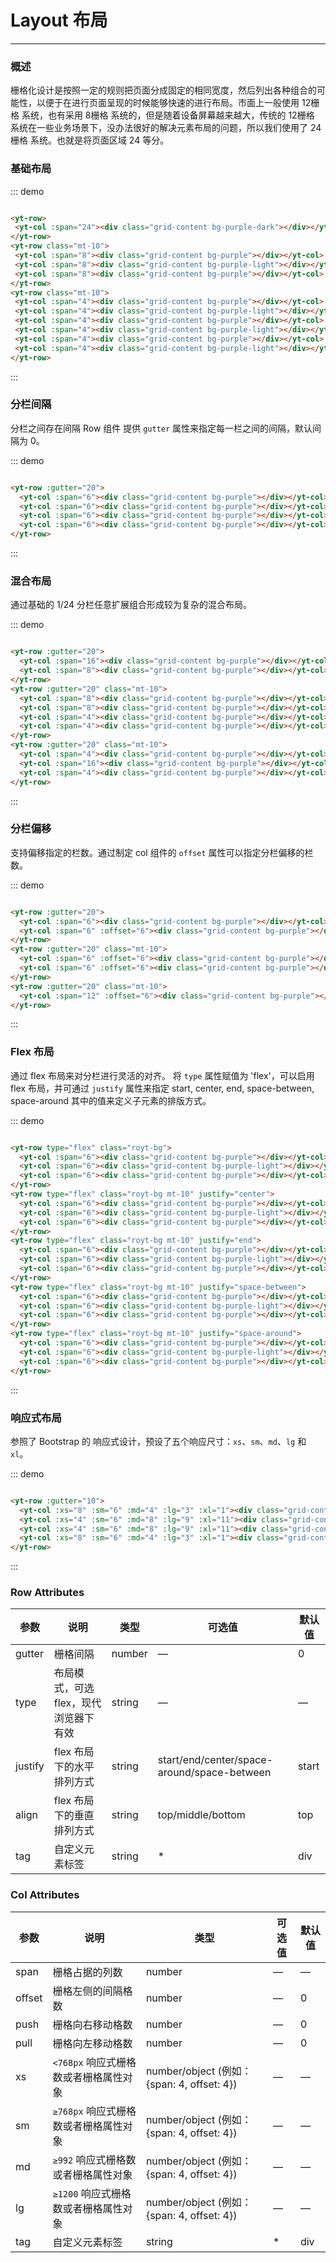 # Layout 布局
----
### 概述
栅格化设计是按照一定的规则把页面分成固定的相同宽度，然后列出各种组合的可能性，以便于在进行页面呈现的时候能够快速的进行布局。市面上一般使用 12栅格 系统，也有采用 8栅格 系统的，但是随着设备屏幕越来越大，传统的 12栅格 系统在一些业务场景下，没办法很好的解决元素布局的问题，所以我们使用了 24栅格 系统。也就是将页面区域 24 等分。
### 基础布局
<div class="demo-block">
 <yt-row>
   <yt-col :span="24"><div class="grid-content bg-purple-dark"></div></yt-col>
 </yt-row>
 <yt-row class="mt-10">
   <yt-col :span="8"><div class="grid-content bg-purple"></div></yt-col>
   <yt-col :span="8"><div class="grid-content bg-purple-light"></div></yt-col>
   <yt-col :span="8"><div class="grid-content bg-purple"></div></yt-col>
 </yt-row>
 <yt-row class="mt-10">
   <yt-col :span="4"><div class="grid-content bg-purple"></div></yt-col>
   <yt-col :span="4"><div class="grid-content bg-purple-light"></div></yt-col>
   <yt-col :span="4"><div class="grid-content bg-purple"></div></yt-col>
   <yt-col :span="4"><div class="grid-content bg-purple-light"></div></yt-col>
   <yt-col :span="4"><div class="grid-content bg-purple"></div></yt-col>
   <yt-col :span="4"><div class="grid-content bg-purple-light"></div></yt-col>
 </yt-row>
</div>

::: demo
```html

<yt-row>
 <yt-col :span="24"><div class="grid-content bg-purple-dark"></div></yt-col>
</yt-row>
<yt-row class="mt-10">
 <yt-col :span="8"><div class="grid-content bg-purple"></div></yt-col>
 <yt-col :span="8"><div class="grid-content bg-purple-light"></div></yt-col>
 <yt-col :span="8"><div class="grid-content bg-purple"></div></yt-col>
</yt-row>
<yt-row class="mt-10">
 <yt-col :span="4"><div class="grid-content bg-purple"></div></yt-col>
 <yt-col :span="4"><div class="grid-content bg-purple-light"></div></yt-col>
 <yt-col :span="4"><div class="grid-content bg-purple"></div></yt-col>
 <yt-col :span="4"><div class="grid-content bg-purple-light"></div></yt-col>
 <yt-col :span="4"><div class="grid-content bg-purple"></div></yt-col>
 <yt-col :span="4"><div class="grid-content bg-purple-light"></div></yt-col>
</yt-row>

```
:::

### 分栏间隔

分栏之间存在间隔
Row 组件 提供 ```gutter``` 属性来指定每一栏之间的间隔，默认间隔为 0。

<div class="demo-block">
  <yt-row :gutter="20">
    <yt-col :span="6"><div class="grid-content bg-purple"></div></yt-col>
    <yt-col :span="6"><div class="grid-content bg-purple"></div></yt-col>
    <yt-col :span="6"><div class="grid-content bg-purple"></div></yt-col>
    <yt-col :span="6"><div class="grid-content bg-purple"></div></yt-col>
  </yt-row>
</div>

::: demo

```html

<yt-row :gutter="20">
  <yt-col :span="6"><div class="grid-content bg-purple"></div></yt-col>
  <yt-col :span="6"><div class="grid-content bg-purple"></div></yt-col>
  <yt-col :span="6"><div class="grid-content bg-purple"></div></yt-col>
  <yt-col :span="6"><div class="grid-content bg-purple"></div></yt-col>
</yt-row>

```

:::

### 混合布局

通过基础的 1/24 分栏任意扩展组合形成较为复杂的混合布局。

<div class="demo-block">
  <yt-row :gutter="20">
    <yt-col :span="16"><div class="grid-content bg-purple"></div></yt-col>
    <yt-col :span="8"><div class="grid-content bg-purple"></div></yt-col>
  </yt-row>
  <yt-row :gutter="20" class="mt-10">
    <yt-col :span="8"><div class="grid-content bg-purple"></div></yt-col>
    <yt-col :span="8"><div class="grid-content bg-purple"></div></yt-col>
    <yt-col :span="4"><div class="grid-content bg-purple"></div></yt-col>
    <yt-col :span="4"><div class="grid-content bg-purple"></div></yt-col>
  </yt-row>
  <yt-row :gutter="20" class="mt-10">
    <yt-col :span="4"><div class="grid-content bg-purple"></div></yt-col>
    <yt-col :span="16"><div class="grid-content bg-purple"></div></yt-col>
    <yt-col :span="4"><div class="grid-content bg-purple"></div></yt-col>
  </yt-row>
</div>

::: demo

```html

<yt-row :gutter="20">
  <yt-col :span="16"><div class="grid-content bg-purple"></div></yt-col>
  <yt-col :span="8"><div class="grid-content bg-purple"></div></yt-col>
</yt-row>
<yt-row :gutter="20" class="mt-10">
  <yt-col :span="8"><div class="grid-content bg-purple"></div></yt-col>
  <yt-col :span="8"><div class="grid-content bg-purple"></div></yt-col>
  <yt-col :span="4"><div class="grid-content bg-purple"></div></yt-col>
  <yt-col :span="4"><div class="grid-content bg-purple"></div></yt-col>
</yt-row>
<yt-row :gutter="20" class="mt-10">
  <yt-col :span="4"><div class="grid-content bg-purple"></div></yt-col>
  <yt-col :span="16"><div class="grid-content bg-purple"></div></yt-col>
  <yt-col :span="4"><div class="grid-content bg-purple"></div></yt-col>
</yt-row>

```

:::

### 分栏偏移

支持偏移指定的栏数。通过制定 col 组件的 ```offset``` 属性可以指定分栏偏移的栏数。

<div class="demo-block">
  <yt-row :gutter="20">
    <yt-col :span="6"><div class="grid-content bg-purple"></div></yt-col>
    <yt-col :span="6" :offset="6"><div class="grid-content bg-purple"></div></yt-col>
  </yt-row>
  <yt-row :gutter="20" class="mt-10">
    <yt-col :span="6" :offset="6"><div class="grid-content bg-purple"></div></yt-col>
    <yt-col :span="6" :offset="6"><div class="grid-content bg-purple"></div></yt-col>
  </yt-row>
  <yt-row :gutter="20" class="mt-10">
    <yt-col :span="12" :offset="6"><div class="grid-content bg-purple"></div></yt-col>
  </yt-row>
</div>

::: demo

```html

<yt-row :gutter="20">
  <yt-col :span="6"><div class="grid-content bg-purple"></div></yt-col>
  <yt-col :span="6" :offset="6"><div class="grid-content bg-purple"></div></yt-col>
</yt-row>
<yt-row :gutter="20" class="mt-10">
  <yt-col :span="6" :offset="6"><div class="grid-content bg-purple"></div></yt-col>
  <yt-col :span="6" :offset="6"><div class="grid-content bg-purple"></div></yt-col>
</yt-row>
<yt-row :gutter="20" class="mt-10">
  <yt-col :span="12" :offset="6"><div class="grid-content bg-purple"></div></yt-col>
</yt-row>

```

:::

### Flex 布局

通过 flex 布局来对分栏进行灵活的对齐。
将 ```type``` 属性赋值为 'flex'，可以启用 flex 布局，并可通过 ```justify``` 属性来指定 start, center, end, space-between, space-around 其中的值来定义子元素的排版方式。
<div class="demo-block">
  <yt-row type="flex" class="royt-bg">
    <yt-col :span="6"><div class="grid-content bg-purple"></div></yt-col>
    <yt-col :span="6"><div class="grid-content bg-purple-light"></div></yt-col>
    <yt-col :span="6"><div class="grid-content bg-purple"></div></yt-col>
  </yt-row>
  <yt-row type="flex" class="royt-bg mt-10" justify="center">
    <yt-col :span="6"><div class="grid-content bg-purple"></div></yt-col>
    <yt-col :span="6"><div class="grid-content bg-purple-light"></div></yt-col>
    <yt-col :span="6"><div class="grid-content bg-purple"></div></yt-col>
  </yt-row>
  <yt-row type="flex" class="royt-bg mt-10" justify="end">
    <yt-col :span="6"><div class="grid-content bg-purple"></div></yt-col>
    <yt-col :span="6"><div class="grid-content bg-purple-light"></div></yt-col>
    <yt-col :span="6"><div class="grid-content bg-purple"></div></yt-col>
  </yt-row>
  <yt-row type="flex" class="royt-bg mt-10" justify="space-between">
    <yt-col :span="6"><div class="grid-content bg-purple"></div></yt-col>
    <yt-col :span="6"><div class="grid-content bg-purple-light"></div></yt-col>
    <yt-col :span="6"><div class="grid-content bg-purple"></div></yt-col>
  </yt-row>
  <yt-row type="flex" class="royt-bg mt-10" justify="space-around">
    <yt-col :span="6"><div class="grid-content bg-purple"></div></yt-col>
    <yt-col :span="6"><div class="grid-content bg-purple-light"></div></yt-col>
    <yt-col :span="6"><div class="grid-content bg-purple"></div></yt-col>
  </yt-row>
</div>

::: demo

```html

<yt-row type="flex" class="royt-bg">
  <yt-col :span="6"><div class="grid-content bg-purple"></div></yt-col>
  <yt-col :span="6"><div class="grid-content bg-purple-light"></div></yt-col>
  <yt-col :span="6"><div class="grid-content bg-purple"></div></yt-col>
</yt-row>
<yt-row type="flex" class="royt-bg mt-10" justify="center">
  <yt-col :span="6"><div class="grid-content bg-purple"></div></yt-col>
  <yt-col :span="6"><div class="grid-content bg-purple-light"></div></yt-col>
  <yt-col :span="6"><div class="grid-content bg-purple"></div></yt-col>
</yt-row>
<yt-row type="flex" class="royt-bg mt-10" justify="end">
  <yt-col :span="6"><div class="grid-content bg-purple"></div></yt-col>
  <yt-col :span="6"><div class="grid-content bg-purple-light"></div></yt-col>
  <yt-col :span="6"><div class="grid-content bg-purple"></div></yt-col>
</yt-row>
<yt-row type="flex" class="royt-bg mt-10" justify="space-between">
  <yt-col :span="6"><div class="grid-content bg-purple"></div></yt-col>
  <yt-col :span="6"><div class="grid-content bg-purple-light"></div></yt-col>
  <yt-col :span="6"><div class="grid-content bg-purple"></div></yt-col>
</yt-row>
<yt-row type="flex" class="royt-bg mt-10" justify="space-around">
  <yt-col :span="6"><div class="grid-content bg-purple"></div></yt-col>
  <yt-col :span="6"><div class="grid-content bg-purple-light"></div></yt-col>
  <yt-col :span="6"><div class="grid-content bg-purple"></div></yt-col>
</yt-row>

```

:::

### 响应式布局

参照了 Bootstrap 的 响应式设计，预设了五个响应尺寸：```xs```、```sm```、```md```、```lg``` 和 ```xl```。
<div class="demo-block">
  <yt-row :gutter="10">
    <yt-col :xs="8" :sm="6" :md="4" :lg="3" :xl="1"><div class="grid-content bg-purple"></div></yt-col>
    <yt-col :xs="4" :sm="6" :md="8" :lg="9" :xl="11"><div class="grid-content bg-purple-light"></div></yt-col>
    <yt-col :xs="4" :sm="6" :md="8" :lg="9" :xl="11"><div class="grid-content bg-purple"></div></yt-col>
    <yt-col :xs="8" :sm="6" :md="4" :lg="3" :xl="1"><div class="grid-content bg-purple-light"></div></yt-col>
  </yt-row>
</div>


::: demo
```html

<yt-row :gutter="10">
  <yt-col :xs="8" :sm="6" :md="4" :lg="3" :xl="1"><div class="grid-content bg-purple"></div></yt-col>
  <yt-col :xs="4" :sm="6" :md="8" :lg="9" :xl="11"><div class="grid-content bg-purple-light"></div></yt-col>
  <yt-col :xs="4" :sm="6" :md="8" :lg="9" :xl="11"><div class="grid-content bg-purple"></div></yt-col>
  <yt-col :xs="8" :sm="6" :md="4" :lg="3" :xl="1"><div class="grid-content bg-purple-light"></div></yt-col>
</yt-row>

```

:::

### Row Attributes

| 参数      | 说明          | 类型      | 可选值                           | 默认值  |
|---------- |-------------- |---------- |--------------------------------  |-------- |
| gutter | 栅格间隔 | number | — | 0 |
| type | 布局模式，可选 flex，现代浏览器下有效 | string | — | — |
| justify | flex 布局下的水平排列方式 | string | start/end/center/space-around/space-between | start |
| align | flex 布局下的垂直排列方式 | string | top/middle/bottom | top |
| tag | 自定义元素标签 | string | * | div |

### Col Attributes
| 参数      | 说明          | 类型      | 可选值                           | 默认值  |
|---------- |-------------- |---------- |--------------------------------  |-------- |
| span | 栅格占据的列数 | number | — | — |
| offset | 栅格左侧的间隔格数 | number | — | 0 |
| push |  栅格向右移动格数 | number | — | 0 |
| pull |  栅格向左移动格数 | number | — | 0 |
| xs | `<768px` 响应式栅格数或者栅格属性对象 | number/object (例如： {span: 4, offset: 4}) | — | — |
| sm | `≥768px` 响应式栅格数或者栅格属性对象 | number/object (例如： {span: 4, offset: 4}) | — | — |
| md | `≥992` 响应式栅格数或者栅格属性对象 | number/object (例如： {span: 4, offset: 4}) | — | — |
| lg | `≥1200` 响应式栅格数或者栅格属性对象 | number/object (例如： {span: 4, offset: 4}) | — | — |
| tag | 自定义元素标签 | string | * | div |
